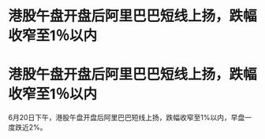 # 港股午盘开盘后阿里巴巴短线上扬，跌幅收窄至1％以内

# 港股午盘开盘后阿里巴巴短线上扬，跌幅收窄至1％以内

6月20日下午，港股午盘开盘后阿里巴巴短线上扬，跌幅收窄至1%以内，早盘一度跌近2%。

